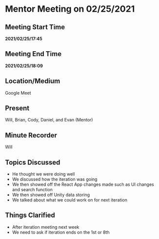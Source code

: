# Mentor Meeting on 02/25/2021

## Meeting Start Time

**2021/02/25/17:45**

## Meeting End Time

**2021/02/25/18:09**

## Location/Medium

Google Meet

## Present

Will, Brian, Cody, Daniel, and Evan (Mentor)

## Minute Recorder

Will

## Topics Discussed

- He thought we were doing well
- We discussed how the iteration was going
- We then showed off the React App changes made such as UI changes and search function
- We then showed off Unity data storing
- We talked about what we could work on for next iteration

## Things Clarified

- After iteration meeting next week
- We need to ask if iteration ends on the 1st or 8th
